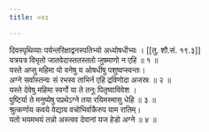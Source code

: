 ```yaml
---
title: ०७३

---
```

दिवस्पृथिव्याः पर्यन्तरिक्षाद्वनस्पतिभ्यो अध्योषधीभ्यः । [[तु. शौ.सं. १९.३]]  
यत्रयत्र विभृतो जातवेदास्ततस्ततो जुषमाणो न एहि ॥ १ ॥  
यस्ते अप्सु महिमा यो वनेषु य ओषधीषु पशुष्वप्स्वन्तः।  
अग्ने सर्वास्तन्वः सं रभस्व ताभिर्न एहि द्रविणोदा अजस्रः ॥ २ ॥  
यस्ते देवेषु महिमा स्वर्गो या ते तनूः पितृष्वाविवेश ।  
पुष्टिर्या ते मनुष्येषु पप्रथेऽग्ने तया रयिमस्मासु धेहि ॥ ३ ॥  
श्रुत्कर्णाय कवये वेद्याय वचोभिर्वाकैरुप याम रातिम्।  
यतो भयमभयं तन्नो अस्त्वव देवानां यज हेडो अग्ने ॥ ४ ॥  